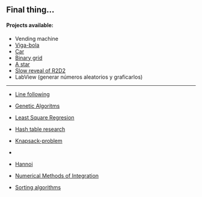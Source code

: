 ## Final thing...

#### Projects available:
* Vending machine
* [Viga-bola](https://github.com/EmilioLem/portfolio/tree/main/disenio_analisis_algoritmos/viga-bola)
* [Car](https://github.com/EmilioLem/portfolio/tree/main/disenio_analisis_algoritmos/car)
* [Binary grid](https://github.com/EmilioLem/portfolio/blob/main/disenio_analisis_algoritmos/binaryGrid.m)
* [A star](https://github.com/EmilioLem/portfolio/tree/main/disenio_analisis_algoritmos/aStar)
* [Slow reveal of R2D2](https://github.com/EmilioLem/portfolio/blob/main/disenio_analisis_algoritmos/slowRenderImage.m)
* LabView (generar números aleatorios y graficarlos)
---

* [Line following](https://github.com/EmilioLem/portfolio/blob/main/disenio_analisis_algoritmos/seguimiento_linea.m)



* [Genetic Algoritms](https://github.com/EmilioLem/portfolio/blob/main/disenio_analisis_algoritmos/genetics.md)
* [Least Square Regresion](https://github.com/EmilioLem/portfolio/tree/main/disenio_analisis_algoritmos/LeastSquaresRegresionMethods)

* [Hash table research](https://github.com/EmilioLem/portfolio/blob/main/disenio_analisis_algoritmos/hashTable.md)
* [Knapsack-problem](https://github.com/EmilioLem/portfolio/tree/main/disenio_analisis_algoritmos/knapsackProblem)


* <!-- [Monte Carlo](https://github.com/EmilioLem/portfolio/tree/main/disenio_analisis_algoritmos/MonteCarlo) -->
* [Hannoi](https://github.com/EmilioLem/portfolio/blob/main/disenio_analisis_algoritmos/Hannoi.m)
* [Numerical Methods of Integration](https://github.com/EmilioLem/portfolio/tree/main/disenio_analisis_algoritmos/NumericMethods)
* [Sorting algorithms](https://github.com/EmilioLem/portfolio/tree/main/disenio_analisis_algoritmos/sorting)

